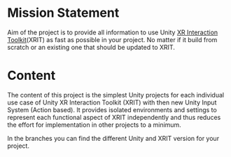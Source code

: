 # Mission Statement

Aim of the project is to provide all information to use Unity [XR Interaction Toolkit](https://docs.unity3d.com/Packages/com.unity.xr.interaction.toolkit)(XRIT) as fast as possible in your project. No matter if it build from scratch or an existing one that should be updated to XRIT.

# Content

The content of this project is the simplest Unity projects for each individual use case of Unity XR Interaction Toolkit (XRIT) with then new Unity Input System (Action based). It provides isolated environments and settings to represent each functional aspect of XRIT independently and thus reduces the effort for implementation in other projects to a minimum.

In the branches you can find the different Unity and XRIT version for your project.
